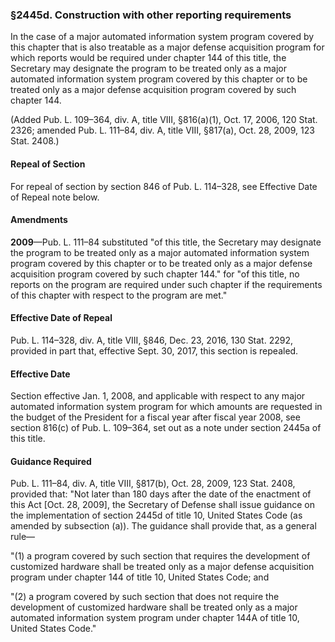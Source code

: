 ### §2445d. Construction with other reporting requirements ###

In the case of a major automated information system program covered by this chapter that is also treatable as a major defense acquisition program for which reports would be required under chapter 144 of this title, the Secretary may designate the program to be treated only as a major automated information system program covered by this chapter or to be treated only as a major defense acquisition program covered by such chapter 144.

(Added Pub. L. 109–364, div. A, title VIII, §816(a)(1), Oct. 17, 2006, 120 Stat. 2326; amended Pub. L. 111–84, div. A, title VIII, §817(a), Oct. 28, 2009, 123 Stat. 2408.)

#### Repeal of Section ####

For repeal of section by section 846 of Pub. L. 114–328, see Effective Date of Repeal note below.

#### Amendments ####

**2009**—Pub. L. 111–84 substituted "of this title, the Secretary may designate the program to be treated only as a major automated information system program covered by this chapter or to be treated only as a major defense acquisition program covered by such chapter 144." for "of this title, no reports on the program are required under such chapter if the requirements of this chapter with respect to the program are met."

#### Effective Date of Repeal ####

Pub. L. 114–328, div. A, title VIII, §846, Dec. 23, 2016, 130 Stat. 2292, provided in part that, effective Sept. 30, 2017, this section is repealed.

#### Effective Date ####

Section effective Jan. 1, 2008, and applicable with respect to any major automated information system program for which amounts are requested in the budget of the President for a fiscal year after fiscal year 2008, see section 816(c) of Pub. L. 109–364, set out as a note under section 2445a of this title.

#### Guidance Required ####

Pub. L. 111–84, div. A, title VIII, §817(b), Oct. 28, 2009, 123 Stat. 2408, provided that: "Not later than 180 days after the date of the enactment of this Act [Oct. 28, 2009], the Secretary of Defense shall issue guidance on the implementation of section 2445d of title 10, United States Code (as amended by subsection (a)). The guidance shall provide that, as a general rule—

"(1) a program covered by such section that requires the development of customized hardware shall be treated only as a major defense acquisition program under chapter 144 of title 10, United States Code; and

"(2) a program covered by such section that does not require the development of customized hardware shall be treated only as a major automated information system program under chapter 144A of title 10, United States Code."